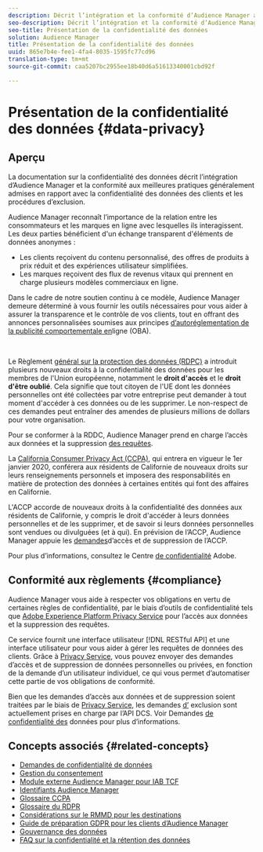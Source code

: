 ```yaml
---
description: Décrit l’intégration et la conformité d’Audience Manager avec les meilleures pratiques généralement admises concernant la confidentialité des données des clients et les procédures d’exclusion.
seo-description: Décrit l’intégration et la conformité d’Audience Manager avec les meilleures pratiques généralement admises concernant la confidentialité des données des clients et les procédures d’exclusion.
seo-title: Présentation de la confidentialité des données
solution: Audience Manager
title: Présentation de la confidentialité des données
uuid: 865e7b4e-fee1-4fa4-8035-1595fc77cd96
translation-type: tm+mt
source-git-commit: caa5207bc2955ee18b40d6a51613340001cbd92f

---
```



# Présentation de la confidentialité des données {#data-privacy}

## Aperçu

La documentation sur la confidentialité des données décrit l’intégration d’Audience Manager et la conformité aux meilleures pratiques généralement admises en rapport avec la confidentialité des données des clients et les procédures d’exclusion.

Audience Manager reconnaît l’importance de la relation entre les consommateurs et les marques en ligne avec lesquelles ils interagissent. Les deux parties bénéficient d'un échange transparent d'éléments de données anonymes :

* Les clients reçoivent du contenu personnalisé, des offres de produits à prix réduit et des expériences utilisateur simplifiées.
* Les marques reçoivent des flux de revenus vitaux qui prennent en charge plusieurs modèles commerciaux en ligne.

Dans le cadre de notre soutien continu à ce modèle, Audience Manager demeure déterminé à vous fournir les outils nécessaires pour vous aider à assurer la transparence et le contrôle de vos clients, tout en offrant des annonces personnalisées soumises aux principes [d’autoréglementation de la publicité comportementale en](https://www.iab.com/news/self-regulatory-principles-for-online-behavioral-advertising/)ligne (OBA).

 

Le Règlement [général sur la protection des données (RDPC)](https://eugdpr.org/) a introduit plusieurs nouveaux droits à la confidentialité des données pour les membres de l'Union européenne, notamment le **droit d'accès** et le **droit d'être oublié**. Cela signifie que tout citoyen de l'UE dont les données personnelles ont été collectées par votre entreprise peut demander à tout moment d'accéder à ces données ou de les supprimer. Le non-respect de ces demandes peut entraîner des amendes de plusieurs millions de dollars pour votre organisation.

Pour se conformer à la RDDC, Audience Manager prend en charge l’accès aux données et la suppression [des requêtes](data-privacy-requests.md).

La [California Consumer Privacy Act (CCPA)](https://www.caprivacy.org/about), qui entrera en vigueur le 1er janvier 2020, conférera aux résidents de Californie de nouveaux droits sur leurs renseignements personnels et imposera des responsabilités en matière de protection des données à certaines entités qui font des affaires en Californie.

L'ACCP accorde de nouveaux droits à la confidentialité des données aux résidents de Californie, y compris le droit d'accéder à leurs données personnelles et de les supprimer, et de savoir si leurs données personnelles sont vendues ou divulguées (et à qui). En prévision de l’ACCP, Audience Manager appuie les [demandes](data-privacy-requests.md)d’accès et de suppression de l’ACCP.

Pour plus d’informations, consultez le Centre [de confidentialité](https://www.adobe.com/privacy/opt-out.html) Adobe.

## Conformité aux règlements {#compliance}

Audience Manager vous aide à respecter vos obligations en vertu de certaines règles de confidentialité, par le biais d’outils de confidentialité tels que [Adobe Experience Platform Privacy Service](https://www.adobe.io/apis/experienceplatform/home/services/privacy-service.html) pour l’accès aux données et la suppression des requêtes.

Ce service fournit une interface utilisateur [!DNL RESTful API] et une interface utilisateur pour vous aider à gérer les requêtes de données des clients. Grâce à [Privacy Service](https://www.adobe.io/apis/experienceplatform/home/services/privacy-service.html), vous pouvez envoyer des demandes d’accès et de suppression de données personnelles ou privées, en fonction de la demande d’un utilisateur individuel, ce qui vous permet d’automatiser cette partie de vos obligations de conformité.

Bien que les demandes d’accès aux données et de suppression soient traitées par le biais de [Privacy Service](https://www.adobe.io/apis/experienceplatform/home/services/privacy-service.html), les demandes [d’](data-privacy-requests.md#opt-out-requests) exclusion sont actuellement prises en charge par l’API [](../../api/dcs-intro/dcs-api-reference/dcs-api-reference-overview.md)DCS. Voir Demandes [de confidentialité des](data-privacy-requests.md) données pour plus d’informations.

## Concepts associés {#related-concepts}

* [Demandes de confidentialité de données](data-privacy-requests.md)
* [Gestion du consentement](data-privacy-consent.md)
* [Module externe Audience Manager pour IAB TCF](aam-iab-plugin.md)
* [Identifiants Audience Manager](data-privacy-ids.md)
* [Glossaire CCPA](aam-ccpa-glossary.md)
* [Glossaire du RDPR](aam-gdpr-glossary.md)
* [Considérations sur le RMMD pour les destinations](aam-gdpr-partners.md)
* [Guide de préparation GDPR pour les clients d’Audience Manager](aam-gdpr-readiness.md)
* [Gouvernance des données](data-governance.md)
* [FAQ sur la confidentialité et la rétention des données](../../faq/faq-privacy.md)